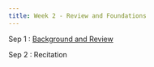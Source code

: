 ```yaml
---
title: Week 2 - Review and Foundations
---
```


Sep 1
: [Background and Review](/review)

Sep 2
: Recitation
